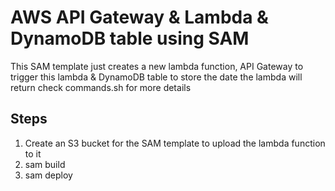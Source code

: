 # AWS API Gateway & Lambda & DynamoDB table using SAM
This SAM template just creates a new lambda function, API Gateway to trigger this lambda & DynamoDB table to store the date the lambda will return check commands.sh for more details 

## Steps
1. Create an S3 bucket for the SAM template to upload the lambda function to it 
2. sam build
3. sam deploy
